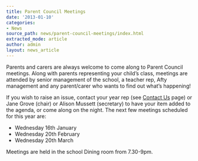 ```yaml
---
title: Parent Council Meetings
date: '2013-01-10'
categories:
- News
source_path: news/parent-council-meetings/index.html
extracted_mode: article
author: admin
layout: news_article
---
```

Parents and carers are always welcome to come along to Parent Council meetings. Along with parents representing your child’s class, meetings are attended by senior management of the school, a teacher rep, Afty management and any parent/carer who wants to find out what’s happening!

If you wish to raise an issue, contact your year rep (see [Contact Us](http://www.hyndlandprimaryparentcouncil.org/contact-us/ "Contact Us") page) or Jane Grove (chair) or Alison Mussett (secretary) to have your item added to the agenda, or come along on the night. The next few meetings scheduled for this year are:

- Wednesday 16th January
- Wednesday 20th February
- Wednesday 20th March

Meetings are held in the school Dining room from 7.30-9pm.
